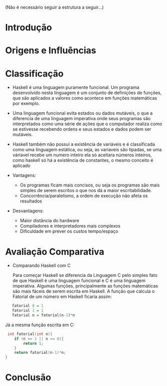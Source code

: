 (Não é necessário seguir a estrutura a seguir...)

# Introdução

# Origens e Influências

# Classificação
 * Haskell é uma linguagem puramente funcional. Um programa desenvolvido nesta linguagem é um conjunto de definições de funções, que são aplicados a valores como acontece em funções matemáticas por exemplo.
 * Uma linguagem funcional evita estados ou dados mutáveis, o que a diferencia de uma linguagem imperativa onde seus programas são interpretados como uma série de ações que o computador realiza como se estivesse recebendo ordens e seus estados e dados podem ser mutáveis.
 * Haskell também não possui a existência de variáveis e é classificada como uma linguagem estática, ou seja,  as variaveis são tipadas, se uma váriavel recebe um numero inteiro ela só aceitara números inteiros, como haskell só há a existência de constantes, o mesmo conceito é aplicado

* Vantagens:
  * Os programas ficam mais concisos, ou seja os programas são mais simples de serem escritos o que nos dá a maior escritabilidade.
  * Concorrência/paralelismo, a ordem de execução não afeta os resultados

* Desvantagens:
   * Maior distância do hardware
   * Compiladores e interpretadores mais complexos
   * Dificuldade em prever os custos tempo/espaço

# Avaliação Comparativa
* Comparando Haskell com C

  Para começar Haskell se diferencia da Linguagem C pelo simples fato de que Haskell é uma linguagem funcional e C é uma linguagem imperativa. Algumas funções, principalmente as funções matemáticas são mais fáceis de serem escrita em Haskell. A função que calcula o Fatorial de um número em Haskell ficaria assim:
  
```haskell
   fatorial 0 = 1
   fatorial 1 = 1
   fatorial n = fatorial(n-1)*n
```
Já a mesma função escrita em C:

```C
 int fatorial(int n){
	if (n == 1 || n == 0){
		return 1;
	}
	return fatorial(n-1)*n;
}
```


# Conclusão
